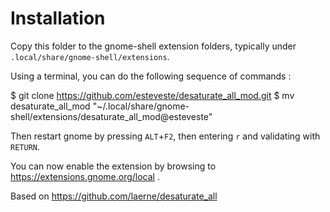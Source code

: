 Installation
============

Copy this folder to the gnome-shell extension folders, typically under `.local/share/gnome-shell/extensions`.

Using a terminal, you can do the following sequence of commands :

$ git clone https://github.com/esteveste/desaturate_all_mod.git
$ mv desaturate_all_mod "~/.local/share/gnome-shell/extensions/desaturate_all_mod@esteveste"

Then restart gnome by pressing `ALT`+`F2`, then entering `r` and validating with `RETURN`.

You can now enable the extension by browsing to https://extensions.gnome.org/local .


Based on https://github.com/laerne/desaturate_all

